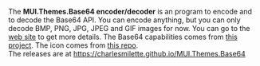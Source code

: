 The **MUI.Themes.Base64 encoder/decoder** is an program to encode and to decode the Base64 API. You can encode anything, but you can only decode BMP, PNG, JPG, JPEG and GIF images for now. You can go to the [web site](https://charlesmilette.github.io/MUI.Themes.Base64) to get more details. The Base64 capabilities comes from [this project](http://www.codeproject.com/Articles/26536/Image-Icon-Cursor-and-Anything-Else-to-Base-Con). The icon comes from [this repo](https://github.com/alecive/FlatWoken).  
The releases are at https://charlesmilette.github.io/MUI.Themes.Base64
